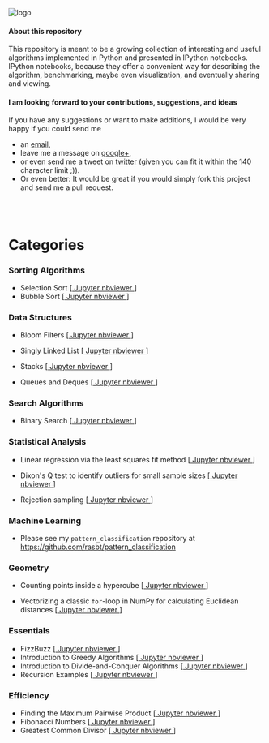 ![logo](./images/algorithms_logo.png)


#### About this repository

This repository is meant to be a growing collection of interesting and useful algorithms implemented in Python and presented in IPython notebooks. IPython notebooks, because they offer a convenient way for describing the algorithm, benchmarking, maybe even visualization, and eventually sharing and viewing.


#### I am looking forward to your contributions, suggestions, and ideas

If you have any suggestions or want to make additions, I would be very happy if you could send me  
- an [email](mailto:se.raschka@gmail.com),  
- leave me a message on [google+](https://plus.google.com/118404394130788869227/),  
- or even send me a tweet on [twitter](https://twitter.com/rasbt) (given you can fit it within the 140 character limit ;)).  
- Or even better: It would be great if you would simply fork this project and send me a pull request.

<br>
<br>

# Categories

### Sorting Algorithms

- Selection Sort [[ Jupyter nbviewer ](http://nbviewer.ipython.org/github/rasbt/algorithms_in_ipython_notebooks/blob/master/ipython_nbs/sorting/selection_sort.ipynb)]
- Bubble Sort [[ Jupyter nbviewer ](http://nbviewer.ipython.org/github/rasbt/algorithms_in_ipython_notebooks/blob/master/ipython_nbs/sorting/bubble_sort.ipynb)]

### Data Structures

- Bloom Filters [[ Jupyter nbviewer ](http://nbviewer.ipython.org/github/rasbt/algorithms_in_ipython_notebooks/blob/master/ipython_nbs/data-structures/bloom-filter.ipynb)] 

- Singly Linked List [[ Jupyter nbviewer ](http://nbviewer.ipython.org/github/rasbt/algorithms_in_ipython_notebooks/blob/master/ipython_nbs/data-structures/singly-linked-list.ipynb)]

- Stacks [[ Jupyter nbviewer ](http://nbviewer.ipython.org/github/rasbt/algorithms_in_ipython_notebooks/blob/master/ipython_nbs/data-structures/stacks.ipynb)]

- Queues and Deques [[ Jupyter nbviewer ](http://nbviewer.ipython.org/github/rasbt/algorithms_in_ipython_notebooks/blob/master/ipython_nbs/data-structures/queues-and-deques.ipynb)]

### Search Algorithms

- Binary Search [[ Jupyter nbviewer ](http://nbviewer.ipython.org/github/rasbt/algorithms_in_ipython_notebooks/blob/master/ipython_nbs/search/binary_search.ipynb)] 

### Statistical Analysis

- Linear regression via the least squares fit method [[ Jupyter nbviewer ](http://nbviewer.ipython.org/github/rasbt/algorithms_in_ipython_notebooks/blob/master/ipython_nbs/statistics/linregr_least_squares_fit.ipynb)]

- Dixon's Q test to identify outliers for small sample sizes [[ Jupyter nbviewer ](http://nbviewer.ipython.org/github/rasbt/algorithms_in_ipython_notebooks/blob/master/ipython_nbs/statistics/dixon_q_test.ipynb)]

- Rejection sampling [[ Jupyter nbviewer ](http://nbviewer.ipython.org/github/rasbt/algorithms_in_ipython_notebooks/blob/master/ipython_nbs/statistics/rejection_sampling.ipynb)]


### Machine Learning

- Please see my `pattern_classification` repository at https://github.com/rasbt/pattern_classification

### Geometry

- Counting points inside a hypercube [[ Jupyter nbviewer ](http://nbviewer.ipython.org/github/rasbt/algorithms_in_ipython_notebooks/blob/master/ipython_nbs/geometry/points_in_hybercube.ipynb)]

- Vectorizing a classic `for`-loop in NumPy for calculating Euclidean distances [[ Jupyter nbviewer ](http://nbviewer.ipython.org/github/rasbt/algorithms_in_ipython_notebooks/blob/master/ipython_nbs/geometry/eucldist_numpy_vectorization.ipynb)]


### Essentials

- FizzBuzz [[ Jupyter nbviewer ](http://nbviewer.ipython.org/github/rasbt/algorithms_in_ipython_notebooks/blob/master/ipython_nbs/essentials/fizzbuzz.ipynb)]
- Introduction to Greedy Algorithms [[ Jupyter nbviewer ](http://nbviewer.ipython.org/github/rasbt/algorithms_in_ipython_notebooks/blob/master/ipython_nbs/essentials/greedy-algorithm-intro.ipynb)]
- Introduction to Divide-and-Conquer Algorithms [[ Jupyter nbviewer ](http://nbviewer.ipython.org/github/rasbt/algorithms_in_ipython_notebooks/blob/master/ipython_nbs/essentials/divide-and-conquer-algorithm-intro.ipynb)]
- Recursion Examples [[ Jupyter nbviewer ](http://nbviewer.ipython.org/github/rasbt/algorithms_in_ipython_notebooks/blob/master/ipython_nbs/essentials/recursion-examples.ipynb)]

### Efficiency

- Finding the Maximum Pairwise Product [[ Jupyter nbviewer ](http://nbviewer.ipython.org/github/rasbt/algorithms_in_ipython_notebooks/blob/master/ipython_nbs/efficiency/maximum-pairwise-product.ipynb)]
- Fibonacci Numbers [[ Jupyter nbviewer ](http://nbviewer.ipython.org/github/rasbt/algorithms_in_ipython_notebooks/blob/master/ipython_nbs/efficiency/fibonacci-tree.ipynb)]
- Greatest Common Divisor [[ Jupyter nbviewer ](http://nbviewer.ipython.org/github/rasbt/algorithms_in_ipython_notebooks/blob/master/ipython_nbs/efficiency/greatest-common-divisor.ipynb)]
